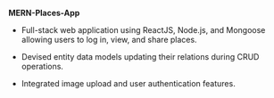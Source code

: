 **MERN-Places-App**

- Full-stack web application using ReactJS, Node.js, and Mongoose allowing users to log in, view, and share places.

- Devised entity data models updating their relations during CRUD operations. 

- Integrated image upload and user authentication features.
